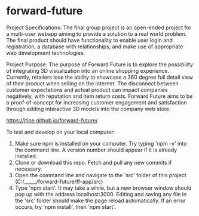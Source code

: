# forward-future
Project Specifications:
The final group project is an open-ended project for a multi-user webapp aiming to provide a solution to a real world problem. The final product should have functionality to enable user login and registration, a database with relationships, and make use of appropriate web development technologies.

Project Purpose:
The purpose of Forward Future is to explore the possibility of integrating 3D visualization into an online shopping experience. Currently, retailers lose the ability to showcase a 360 degree full detail view of their product when selling on the internet. The disconnect between customer expectations and actual product can impact companies negatively, with reputation and item return costs. Forward Future aims to be a proof-of-concept for increasing customer engagement and satisfaction through adding interactive 3D models into the company web store.

https://jtjoe.github.io/forward-future/

To test and develop on your local computer:
1) Make sure npm is installed on your computer. Try typing 'npm -v' into the command line. A version number should appear if it is already installed.
2) Clone or download this repo. Fetch and pull any new commits if necessary.
3) Open the command line and navigate to the 'src' folder of this project (C:/_____/forward-future/ff-app/src)
4) Type 'npm start'. It may take a while, but a new browser window should pop up with the address localhost:3000. Editing and saving any file in the 'src' folder should make the page reload automatically. If an error occurs, try 'npm install', then 'npm start'. 
